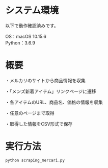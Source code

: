# システム環境

以下で動作確認済みです。

OS：macOS 10.15.6  
Python：3.6.9


# 概要

・メルカリのサイトから商品情報を収集

・「メンズ新着アイテム」リンクページに遷移

・各アイテムのURL、商品名、価格の情報を収集

・任意のページまで取得

・取得した情報をCSV形式で保存


# 実行方法

```
python scraping_mercari.py
```
